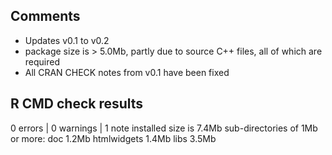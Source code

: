 ## Comments

* Updates v0.1 to v0.2
* package size is > 5.0Mb, partly due to source C++ files, all of which are required
* All CRAN CHECK notes from v0.1 have been fixed

## R CMD check results

0 errors | 0 warnings | 1 note
    installed size is  7.4Mb
    sub-directories of 1Mb or more:
      doc           1.2Mb
      htmlwidgets   1.4Mb
      libs          3.5Mb

